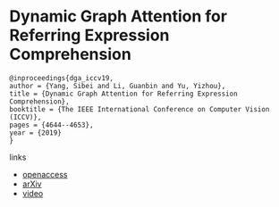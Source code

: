 # Dynamic Graph Attention for Referring Expression Comprehension

```
@inproceedings{dga_iccv19,
author = {Yang, Sibei and Li, Guanbin and Yu, Yizhou},
title = {Dynamic Graph Attention for Referring Expression Comprehension},
booktitle = {The IEEE International Conference on Computer Vision (ICCV)},
pages = {4644--4653},
year = {2019}
}
```

links
- [openaccess](http://openaccess.thecvf.com/content_ICCV_2019/html/Yang_Dynamic_Graph_Attention_for_Referring_Expression_Comprehension_ICCV_2019_paper.html)
- [arXiv](https://arxiv.org/abs/1909.08164)
- [video](https://youtu.be/oFDF1yT0T-4?t=2401)
